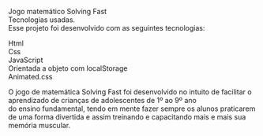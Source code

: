 <bold>Jogo matemático Solving Fast<bold><br>
Tecnologias usadas.<br>
Esse projeto foi desenvolvido com as seguintes tecnologias:<br>

Html<br>
Css<br>
JavaScript<br>
Orientada a objeto com localStorage<br>
Animated.css<br>


O jogo de matemática Solving Fast foi desenvolvido no intuito de facilitar o aprendizado de crianças de adolescentes de 1º ao 9º ano <br>
do ensino fundamental, tendo em mente fazer sempre os alunos praticarem de uma forma divertida e assim treinando e capacitando mais e mais sua memória muscular.
